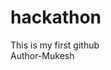 # hackathon
This is my first github
<br>
Author-Mukesh 
<html>
  <head>
    <title> This is my practice in gituhb
      <h1>Hey guys how are you </h1>
        <h2>It's like fantastic<h2>l
  </head>
</html>
